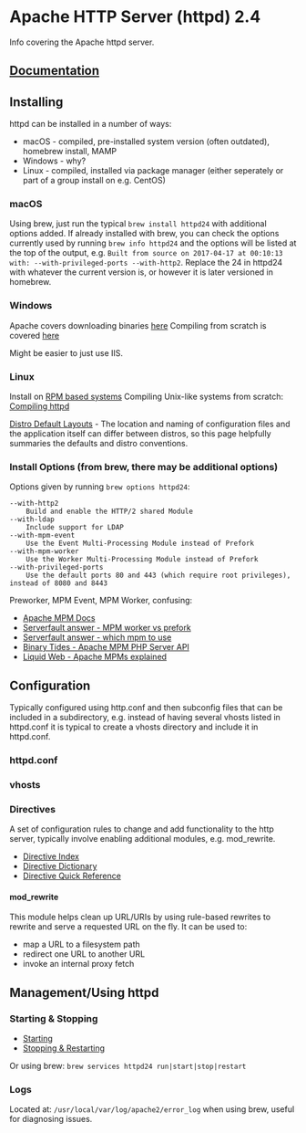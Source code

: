 # Apache HTTP Server (httpd) 2.4

Info covering the Apache httpd server.

## [Documentation](https://httpd.apache.org/docs/current/)

## Installing

httpd can be installed in a number of ways:

* macOS - compiled, pre-installed system version (often outdated), homebrew install, MAMP
* Windows - why?
* Linux - compiled, installed via package manager (either seperately or part of a group install on e.g. CentOS)

### macOS

Using brew, just run the typical `brew install httpd24` with additional options added.
If already installed with brew, you can check the options currently used by running `brew info httpd24` and the options will be listed at the top of the output, e.g. `Built from source on 2017-04-17 at 00:10:13 with: --with-privileged-ports --with-http2`.
Replace the 24 in httpd24 with whatever the current version is, or however it is later versioned in homebrew.

### Windows

Apache covers downloading binaries [here](https://httpd.apache.org/docs/current/platform/windows.html)
Compiling from scratch is covered [here](https://httpd.apache.org/docs/current/platform/win_compiling.html)

Might be easier to just use IIS.

### Linux

Install on [RPM based systems](https://httpd.apache.org/docs/current/platform/rpm.html)
Compiling Unix-like systems from scratch: [Compiling httpd](https://httpd.apache.org/docs/current/install.html)

[Distro Default Layouts](https://wiki.apache.org/httpd/DistrosDefaultLayout) - The location and naming of configuration files and the application itself can differ between distros, so this page helpfully summaries the defaults and distro conventions.

### Install Options (from brew, there may be additional options)

Options given by running `brew options httpd24`:

```config
--with-http2
    Build and enable the HTTP/2 shared Module
--with-ldap
    Include support for LDAP
--with-mpm-event
    Use the Event Multi-Processing Module instead of Prefork
--with-mpm-worker
    Use the Worker Multi-Processing Module instead of Prefork
--with-privileged-ports
    Use the default ports 80 and 443 (which require root privileges), instead of 8080 and 8443
```

Preworker, MPM Event, MPM Worker, confusing:

* [Apache MPM Docs](https://httpd.apache.org/docs/2.4/mpm.html)
* [Serverfault answer - MPM worker vs prefork](https://serverfault.com/questions/231628/apache-mpms-worker-vs-prefork)
* [Serverfault answer - which mpm to use](https://serverfault.com/questions/383526/how-do-i-select-which-apache-mpm-to-use)
* [Binary Tides - Apache MPM PHP Server API](http://www.binarytides.com/apache-mpm-php-server-api/)
* [Liquid Web - Apache MPMs explained](https://www.liquidweb.com/kb/apache-mpms-explained/)

## Configuration

Typically configured using http.conf and then subconfig files that can be included in a subdirectory, e.g. instead of having several vhosts listed in httpd.conf it is typical to create a vhosts directory and include it in httpd.conf.

### httpd.conf

### vhosts

### Directives

A set of configuration rules to change and add functionality to the http server, typically involve enabling additional modules, e.g. mod_rewrite.

* [Directive Index](https://httpd.apache.org/docs/current/mod/directives.html)
* [Directive Dictionary](https://httpd.apache.org/docs/current/mod/directive-dict.html)
* [Directive Quick Reference](https://httpd.apache.org/docs/current/mod/quickreference.html)

#### mod_rewrite

This module helps clean up URL/URIs by using rule-based rewrites to rewrite and serve a requested URL on the fly. It can be used to:

* map a URL to a filesystem path
* redirect one URL to another URL
* invoke an internal proxy fetch

## Management/Using httpd

### Starting & Stopping

* [Starting](https://httpd.apache.org/docs/current/invoking.html)
* [Stopping & Restarting](https://httpd.apache.org/docs/current/stopping.html)

Or using brew: `brew services httpd24 run|start|stop|restart`

### Logs

Located at: `/usr/local/var/log/apache2/error_log` when using brew, useful for diagnosing issues.